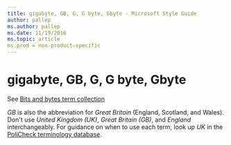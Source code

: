 ```yaml
---
title: gigabyte, GB, G, G byte, Gbyte - Microsoft Style Guide
author: pallep
ms.author: pallep
ms.date: 11/19/2016
ms.topic: article
ms.prod = non-product-specific
---
```


# gigabyte, GB, G, G byte, Gbyte

See [Bits and bytes term collection](/style-guide/a-z-word-list-term-collections/term-collections/bits-bytes-terms)

*GB* is also the abbreviation for *Great Britain* (England, Scotland, and Wales). Don't use *United Kingdom (UK)*, *Great Britain (GB)*, and *England* interchangeably. For guidance on when to use each term, look up *UK* in the [PoliCheck terminology database](https://policheck.azurewebsites.net/Pages/DisplayTermDetails.aspx?LCID=9).
